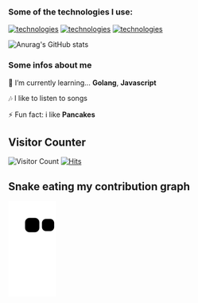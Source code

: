 ### Some of the technologies I use:
[![technologies](https://img.shields.io/badge/JavaScript-F7DF1E?style=for-the-badge&logo=javascript&logoColor=black)](https://www.javascript.com/) [![technologies](https://img.shields.io/badge/HTML5-E34F26?style=for-the-badge&logo=html5&logoColor=white)](https://developer.mozilla.org/pt-BR/docs/Web/HTML) [![technologies](https://img.shields.io/badge/CSS3-1572B6?style=for-the-badge&logo=css3&logoColor=white)](https://developer.mozilla.org/pt-BR/docs/Web/CSS)

![Anurag's GitHub stats](https://github-readme-stats.vercel.app/api?username=bluewrld&show_icons=true&theme=outrun)


### Some infos about me

📘  I’m currently learning... **Golang**, **Javascript**

🎶 I like to listen to songs

⚡ Fun fact: i like **Pancakes**


## Visitor Counter

![Visitor Count](https://profile-counter.glitch.me/{bluewrld}/count.svg)
[![Hits](https://hits.seeyoufarm.com/api/count/incr/badge.svg?url=https%3A%2F%2Fgithub.com%2Fbluewrld%2Fhit-counter&count_bg=%2379C83D&title_bg=%23555555&icon=&icon_color=%23E7E7E7&title=hits&edge_flat=false)](https://hits.seeyoufarm.com)

## Snake eating my contribution graph
![snake gif](https://github.com/bluewrld/bluewrld/blob/output/github-contribution-grid-snake.svg)
